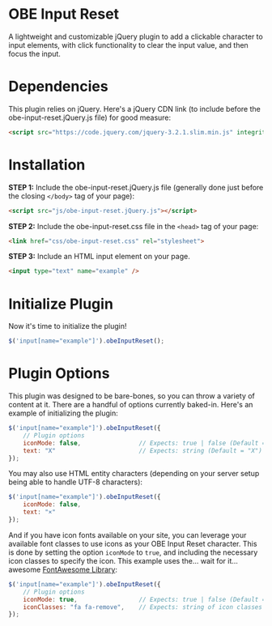# OBE Input Reset
A lightweight and customizable jQuery plugin to add a clickable character to input elements, with click functionality to clear the input value, and then focus the input.
 
 
# Dependencies
This plugin relies on jQuery. Here's a jQuery CDN link (to include before the obe-input-reset.jQuery.js file) for good measure:
```html
<script src="https://code.jquery.com/jquery-3.2.1.slim.min.js" integrity="sha384-KJ3o2DKtIkvYIK3UENzmM7KCkRr/rE9/Qpg6aAZGJwFDMVNA/GpGFF93hXpG5KkN" crossorigin="anonymous"></script>
```
 
 
# Installation
**STEP 1:** Include the obe-input-reset.jQuery.js file (generally done just before the closing ```</body>``` tag of your page):
```html
<script src="js/obe-input-reset.jQuery.js"></script>
```
**STEP 2:** Include the obe-input-reset.css file in the ```<head>``` tag of your page:
```html
<link href="css/obe-input-reset.css" rel="stylesheet">
```
**STEP 3:** Include an HTML input element on your page.
```html
<input type="text" name="example" />
```
 
 
# Initialize Plugin
Now it's time to initialize the plugin!
```javascript
$('input[name="example"]').obeInputReset();
```
 
 
# Plugin Options
This plugin was designed to be bare-bones, so you can throw a variety of content at it. There are a handful of options currently baked-in. Here's an example of initializing the plugin:
```javascript
$('input[name="example"]').obeInputReset({
	// Plugin options
	iconMode: false,				// Expects: true | false (Default = "false")
	text: "X"						// Expects: string (Default = "X")
});
```

You may also use HTML entity characters (depending on your server setup being able to handle UTF-8 characters):
```javascript
$('input[name="example"]').obeInputReset({
	iconMode: false,
	text: "×"
});
```

And if you have icon fonts available on your site, you can leverage your available font classes to use icons as your OBE Input Reset character. This is done by setting the option ```iconMode``` to ```true```, and including the necessary icon classes to specify the icon. This example uses the... wait for it... awesome [FontAwesome Library](http://fontawesome.io/icons/):
```javascript
$('input[name="example"]').obeInputReset({
	// Plugin options
	iconMode: true,					// Expects: true | false (Default = "false")
	iconClasses: "fa fa-remove",	// Expects: string of icon classes (Default = "fa fa-remove")
});
```